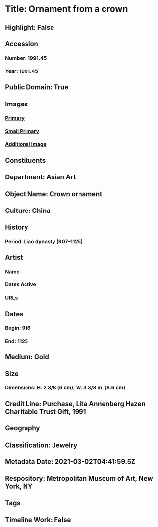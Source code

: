 # Title: Ornament from a crown
## Highlight: False
## Accession
### Number: 1991.45
### Year: 1991.45
## Public Domain: True
## Images
### [Primary](https://images.metmuseum.org/CRDImages/as/original/DP231816.jpg)
### [Small Primary](https://images.metmuseum.org/CRDImages/as/web-large/DP231816.jpg)
### [Additional Image](https://images.metmuseum.org/CRDImages/as/original/DP231818.jpg)
## Constituents
## Department: Asian Art
## Object Name: Crown ornament
## Culture: China
## History
### Period: Liao dynasty (907–1125)
## Artist
### Name
### Dates Active
### URLs
## Dates
### Begin: 916
### End: 1125
## Medium: Gold
## Size
### Dimensions: H. 2 3/8 (6 cm); W. 3 3/8 in. (8.6 cm)
## Credit Line: Purchase, Lita Annenberg Hazen Charitable Trust Gift, 1991
## Geography
## Classification: Jewelry
## Metadata Date: 2021-03-02T04:41:59.5Z
## Respository: Metropolitan Museum of Art, New York, NY
## Tags
## Timeline Work: False